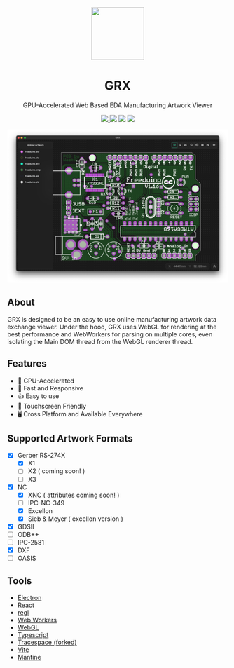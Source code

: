 <div align="center">
  <a title="GRX" href="https://grx.electronicloud.app/">
    <img src="./resources/icon.png" width="120" height="120">
  </a>
  <h1>GRX</h1>
  <p>GPU-Accelerated Web Based EDA Manufacturing Artwork Viewer</p>
  <a title="GRX" href="https://grx.electronicloud.app/">
    <img src="https://img.shields.io/website?label=grx.electronicloud.app&url=https%3A%2F%2Fgrx.electronicloud.app%2F">
  </a>
  <img src="https://img.shields.io/github/package-json/v/hpcreery/grx">
  <img src="https://img.shields.io/github/actions/workflow/status/hpcreery/grx/release.yml">
  <img src="https://img.shields.io/github/license/hpcreery/grx">
</div>

![preview](/resources/screenshot-v3.1-dark.png)

## About

GRX is designed to be an easy to use online manufacturing artwork data exchange viewer. Under the hood, GRX uses WebGL for rendering at the best performance and WebWorkers for parsing on multiple cores, even isolating the Main DOM thread from the WebGL renderer thread.

## Features

- 🚀 GPU-Accelerated
- 🏃 Fast and Responsive
- 👍 Easy to use
- 🤏 Touchscreen Friendly
- 🖥 Cross Platform and Available Everywhere

## Supported Artwork Formats

- [x] Gerber RS-274X
  - [x] X1
  - [ ] X2 ( coming soon! )
  - [ ] X3
- [x] NC
  - [x] XNC ( attributes coming soon! )
  - [ ] IPC-NC-349
  - [x] Excellon
  - [x] Sieb & Meyer ( excellon version )
- [x] GDSII
- [ ] ODB++
- [ ] IPC-2581
- [x] DXF
- [ ] OASIS

## Tools

- [Electron](https://electronjs.org/)
- [React](https://reactjs.org/)
- [regl](http://regl.party/)
- [Web Workers](https://developer.mozilla.org/en-US/docs/Web/API/Web_Workers_API)
- [WebGL](https://developer.mozilla.org/en-US/docs/Web/API/WebGL_API)
- [Typescript](https://www.typescriptlang.org/)
- [Tracespace (forked)](https://github.com/hpcreery/tracespace)
- [Vite](https://vitejs.dev/)
- [Mantine](https://mantine.dev/)
